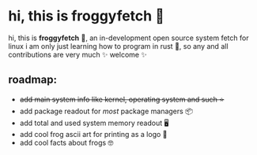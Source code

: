 # hi, this is froggyfetch :frog:

hi, this is **froggyfetch** :frog:, an in-development open source system fetch for linux
i am only just learning how to program in rust :crab:, so any and all contributions are very much 
:sparkles: welcome :sparkles: 

**roadmap:**
-
- ~~add main system info like kernel, operating system and such :star:~~
- add package readout for *most* package managers :package:
- add total and used system memory readout :desktop_computer:
- add cool frog ascii art for printing as a logo :frog:
- add cool facts about frogs :nerd_face: 
